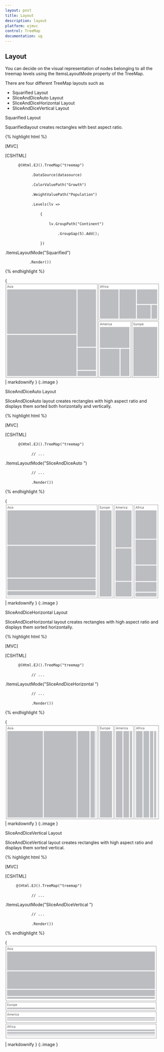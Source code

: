 ```yaml
---
layout: post
title: Layout
description: layout
platform: ejmvc
control: TreeMap
documentation: ug
---
```


## Layout

You can decide on the visual representation of nodes belonging to all the treemap levels using the ItemsLayoutMode property of the TreeMap.

There are four different TreeMap layouts such as

* Squarified Layout
* SliceAndDiceAuto Layout
* SliceAndDiceHorizontal Layout
* SliceAndDiceVertical Layout

Squarified Layout

Squarifiedlayout creates rectangles with best aspect ratio.

{% highlight html %}

[MVC]

[CSHTML]

          @(Html.EJ().TreeMap("treemap")

                .DataSource(datasource)

                .ColorValuePath("Growth")

                .WeightValuePath("Population")               

                .Levels(lv =>

                    {

                        lv.GroupPath("Continent")

                            .GroupGap(5).Add();

                    })     

.ItemsLayoutMode("Squarified")           

               .Render())



{% endhighlight %}



{ ![](Layout_images/Layout_img1.png) | markdownify }
{:.image }


SliceAndDiceAuto Layout

SliceAndDiceAuto layout creates rectangles with high aspect ratio and displays them sorted both horizontally and vertically.

{% highlight html %}

 [MVC]

[CSHTML]

          @(Html.EJ().TreeMap("treemap")

                // ...   

.ItemsLayoutMode("SliceAndDiceAuto ")

                // ...   

                .Render())





{% endhighlight %}



{ ![C:/Users/ApoorvahR/Desktop/1.png](Layout_images/Layout_img2.png) | markdownify }
{:.image }


SliceAndDiceHorizontal Layout

SliceAndDiceHorizontal layout creates rectangles with high aspect ratio and displays them sorted horizontally.

{% highlight html %}

[MVC]

[CSHTML]

          @(Html.EJ().TreeMap("treemap")

                // ...   

.ItemsLayoutMode("SliceAndDiceHorizontal ")

                // ...   

                .Render())



{% endhighlight %}



{ ![](Layout_images/Layout_img3.png) | markdownify }
{:.image }


SliceAndDiceVertical Layout

SliceAndDiceVertical layout creates rectangles with high aspect ratio and displays them sorted vertical.

{% highlight html %}

[MVC]

[CSHTML]

         @(Html.EJ().TreeMap("treemap")

                // ...   

.ItemsLayoutMode("SliceAndDiceVertical ")

                // ...   

                .Render())





{% endhighlight %}



{ ![](Layout_images/Layout_img4.png) | markdownify }
{:.image }


